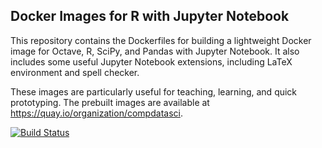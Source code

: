 ## Docker Images for R with Jupyter Notebook

This repository contains the Dockerfiles for building a lightweight Docker image for Octave, R, SciPy, and Pandas  with Jupyter Notebook. It also includes some useful Jupyter Notebook extensions, including LaTeX environment and spell checker.

These images are particularly useful for teaching, learning, and quick prototyping. The prebuilt images are available at <https://quay.io/organization/compdatasci>.

[![Build Status](https://travis-ci.org/compdatasci/dockerfiles.svg?branch=master)](https://travis-ci.org/compdatasci/dockerfiles)
